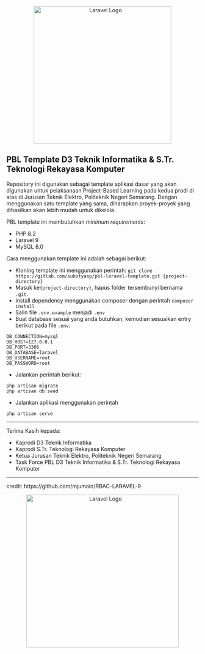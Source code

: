 
<p  align="center"><a  href="https://laravel.com"  target="_blank"><img  src="https://ik.polines.ac.id/wp-content/uploads/2023/11/logo-web.png"  width="360"  alt="Laravel Logo"></a></p>  

## PBL Template D3 Teknik Informatika & S.Tr. Teknologi Rekayasa Komputer

Repository ini digunakan sebagai template aplikasi dasar yang akan digunakan untuk pelaksanaan Project-Based Learning pada kedua prodi di atas di Jurusan Teknik Elektro, Politeknik Negeri Semarang.
Dengan menggunakan satu template yang sama, diharapkan proyek-proyek yang dihasilkan akan lebih mudah untuk dikelola.

PBL template ini membutuhkan <i>minimum requirements</i>:
- PHP 8.2
- Laravel 9
- MySQL 8.0

Cara menggunakan template ini adalah sebagai berikut:
- Kloning template ini menggunakan perintah:
``
git clone https://gitlab.com/sukotyasp/pbl-laravel-template.git {project-directory}
``
- Masuk ke``{project-directory}``, hapus folder tersembunyi bernama `` .git``.
- Install dependency menggunakan composer dengan perintah
``composer install``
- Salin file ``.env.example`` menjadi ``.env``
- Buat database sesuai yang anda butuhkan, kemudian sesuaikan entry berikut pada file ``.env``:
```
DB_CONNECTION=mysql
DB_HOST=127.0.0.1
DB_PORT=3306
DB_DATABASE=laravel
DB_USERNAME=root
DB_PASSWORD=root
```
- Jalankan perintah berikut:
```
php artisan migrate
php artisan db:seed
```
- Jalankan aplikasi menggunakan perintah
```
php artisan serve
```
<hr>

Terima Kasih kepada:
- Kaprodi D3 Teknik Informatika
- Kaprodi S.Tr. Teknologi Rekayasa Komputer
- Ketua Jurusan Teknik Elektro, Politeknik Negeri Semarang
- Task Force PBL D3 Teknik Informatika & S.Tr. Teknologi Rekayasa Komputer
<hr>
credit: https://github.com/mjumain/RBAC-LARAVEL-9
<p align="center">
<a  href="https://laravel.com"  target="_blank"><img  src="https://ik.polines.ac.id/wp-content/uploads/2024/02/laravel-logo.jpg"  width="400"  alt="Laravel Logo"></a>
</p>
